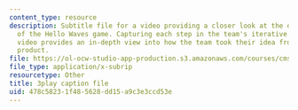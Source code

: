 ```yaml
---
content_type: resource
description: Subtitle file for a video providing a closer look at the development
  of the Hello Waves game. Capturing each step in the team's iterative process, the
  video provides an in-depth view into how the team took their idea from pitch to
  product.
file: https://ol-ocw-studio-app-production.s3.amazonaws.com/courses/cms-611j-creating-video-games-fall-2014/478c58231f485628dd15a9c3e3ccd53e_lxpXowuUdKw.srt
file_type: application/x-subrip
resourcetype: Other
title: 3play caption file
uid: 478c5823-1f48-5628-dd15-a9c3e3ccd53e
---
```

